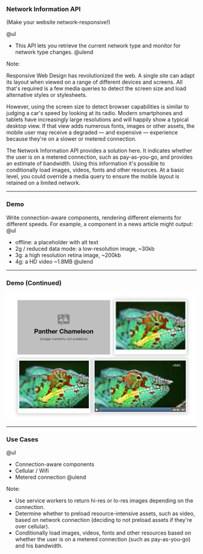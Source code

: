 ### Network Information API

(Make your website network-responsive!)

@ul
- This API lets you retrieve the current network type and monitor for network type changes.
@ulend

Note:

Responsive Web Design has revolutionized the web. A single site can adapt its layout when viewed on a range of different devices and screens. All that's required is a few media queries to detect the screen size and load alternative styles or stylesheets.

However, using the screen size to detect browser capabilities is similar to judging a car's speed by looking at its radio. Modern smartphones and tablets have increasingly large resolutions and will happily show a typical desktop view. If that view adds numerous fonts, images or other assets, the mobile user may receive a degraded — and expensive — experience because they're on a slower or metered connection.

The Network Information API provides a solution here. It indicates whether the user is on a metered connection, such as pay-as-you-go, and provides an estimate of bandwidth. Using this information it's possible to conditionally load images, videos, fonts and other resources. At a basic level, you could override a media query to ensure the mobile layout is retained on a limited network.

---

### Demo

Write connection-aware components, rendering different elements for different speeds. For example, a <Media /> component in a news article might output:
@ul
- offline: a placeholder with alt text
- 2g / reduced data mode: a low-resolution image, ~30kb
- 3g: a high resolution retina image, ~200kb
- 4g: a HD video ~1.8MB
@ulend

---

### Demo (Continued)

![Demo of Network Information API](template/img/network-information-demo.jpg)

---

### Use Cases

@ul
- Connection-aware components
- Cellular / Wifi
- Metered connection
@ulend

Note:
- Use service workers to return hi-res or lo-res images depending on the connection.
- Determine whether to preload resource-intensive assets, such as video, based on network connection (deciding to not preload assets if they're over cellular).
- Conditionally load images, videos, fonts and other resources based on whether the user is on a metered connection (such as pay-as-you-go) and his bandwidth.
